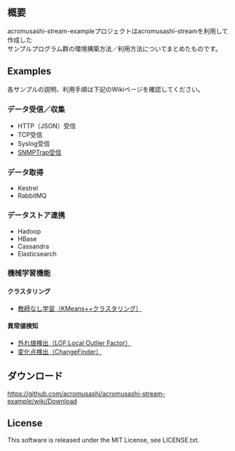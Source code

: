 ## 概要
acromusashi-stream-exampleプロジェクトはacromusashi-streamを利用して作成した  
サンプルプログラム群の環境構築方法／利用方法についてまとめたものです。  

## Examples
各サンプルの説明、利用手順は下記のWikiページを確認してください。  
### データ受信／収集
- HTTP（JSON）受信
- TCP受信
- Syslog受信
- [SNMPTrap受信](https://github.com/acromusashi/acromusashi-stream-example/wiki/SNMPTrapReceive)

### データ取得
- Kestrel
- RabbitMQ

### データストア連携
- Hadoop
- HBase
- Cassandra
- Elasticsearch

### 機械学習機能

#### クラスタリング
- [教師なし学習（KMeans++クラスタリング）](https://github.com/acromusashi/acromusashi-stream-example/wiki/KMeansFunction)

#### 異常値検知 
- [外れ値検出（LOF:Local Outlier Factor）](https://github.com/acromusashi/acromusashi-stream-example/wiki/LOFFunction)
- [変化点検出（ChangeFinder）](https://github.com/acromusashi/acromusashi-stream-example/wiki/ChangeFinderFunction)

## ダウンロード
https://github.com/acromusashi/acromusashi-stream-example/wiki/Download

## License
This software is released under the MIT License, see LICENSE.txt.
